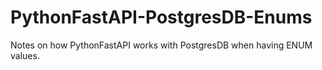 # PythonFastAPI-PostgresDB-Enums
Notes on how PythonFastAPI works with PostgresDB when having ENUM values. 
